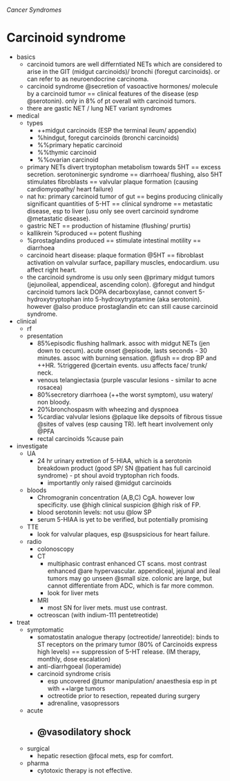###### Cancer Syndromes

# Carcinoid syndrome
- basics
    + carcinoid tumors are well differntiated NETs which are considered to arise in the GIT (midgut carcinoids)/ bronchi (foregut carcinoids). or can refer to as neuroendocrine carcinoma.
    + carcinoid syndrome @secretion of vasoactive hormones/ molecule by a carcinoid tumor == clinical features of the disease (esp @serotonin). only in 8% of pt overall with carcinoid tumors. 
    + there are gastic NET / lung NET variant syndromes
- medical
    + types
        * ++midgut carcinoids (ESP the terminal ileum/ appendix)
        * %hindgut, foregut carcinoids (bronchi carcinoids)
        * %%primary hepatic carcinoid
        * %%thymic carcinoid
        * %%ovarian carcinoid
    + primary NETs divert tryptophan metabolism towards 5HT == excess secretion. serotoninergic syndrome == diarrhoea/ flushing, also 5HT stimulates fibroblasts == valvular plaque formation (causing cardiomyopathy/ heart failure)
    + nat hx: primary carcinoid tumor of gut == begins producing clinically significant quantities of 5-HT == clinical syndrome == metastatic disease, esp to liver (usu only see overt carcinoid syndrome @metastatic disease).
    + gastric NET == production of histamine (flushing/ prurtis)
    + kallikrein %produced == potent flushing
    + %prostaglandins produced == stimulate intestinal motility == diarrhoea
    + carcinoid heart disease: plaque formation @5HT == fibroblast activation on valvular surface, papillary muscles, endocardium. usu affect right heart. 
    + the carcinoid syndrome is usu only seen @primary midgut tumors (jejunoileal, appendiceal, ascending colon). @foregut and hindgut carcinoid tumors lack DOPA decarboxylase, cannot convert 5-hydroxytryptophan into 5-hydroxytryptamine (aka serotonin). however @also produce prostaglandin etc can still cause carcinoid syndrome.
- clinical
    + rf
    + presentation
        * 85%episodic flushing hallmark. assoc with midgut NETs (jen down to cecum). acute onset @episode, lasts seconds - 30 minutes. assoc with burning sensation. @flush == drop BP and ++HR. %triggered @certain events. usu affects face/ trunk/ neck. 
        * venous telangiectasia (purple vascular lesions - similar to acne rosacea)
        * 80%secretory diarrhoea (++the worst symptom), usu watery/ non bloody.
        * 20%bronchospasm with wheezing and dyspnoea
        * %cardiac valvular lesions @plaque like depsoits of fibrous tissue @sites of valves (esp causing TR). left heart involvement only @PFA
        * rectal carcinoids %cause pain
- investigate  
    + UA
        * 24 hr urinary extretion of 5-HIAA, which is a serotonin breakdown product (good SP/ SN @patient has full carcinoid syndrome) - pt shoul avoid tryptophan rich foods. 
            - importantly only raised @midgut carcinoids
    + bloods
        * Chromogranin concentration (A,B,C) CgA. however low specificity. use @high clinical suspicion @high risk of FP.
        * blood serotonin levels: not usu @low SP
        * serum 5-HIAA is yet to be verified, but potentially promising
    + TTE
        * look for valvular plaques, esp @suspsicious for heart failure. 
    + radio
        * colonoscopy
        * CT
            - multiphasic contrast enhanced CT scans. most contrast enhanced @are hypervascular. appendiceal, jejunal and ileal tumors may go unseen @small size. colonic are large, but cannot differentiate from ADC, which is far more common.
            - look for liver mets
        * MRI
            - most SN for liver mets. must use contrast. 
        * octreoscan (with indium-111 pentetreotide)
- treat
    + symptomatic
        * somatostatin analogue therapy (octreotide/ lanreotide): binds to ST receptors on the primary tumor (80% of Carcinoids express high levels) == suppression of 5-HT release. (IM therapy, monthly, dose escalation)
        * anti-diarrhgoeal (loperamide)
        * carcinoid syndrome crisis
            - esp uncovered @tumor manipulation/ anaesthesia esp in pt with ++large tumors
            - octreotide prior to resection, repeated during surgery
            - adrenaline, vasopressors
    + acute 
        * @vasodilatory shock
            - 
    + surgical
        * hepatic resection @focal mets, esp for comfort.
    + pharma
        * cytotoxic therapy is not effective.